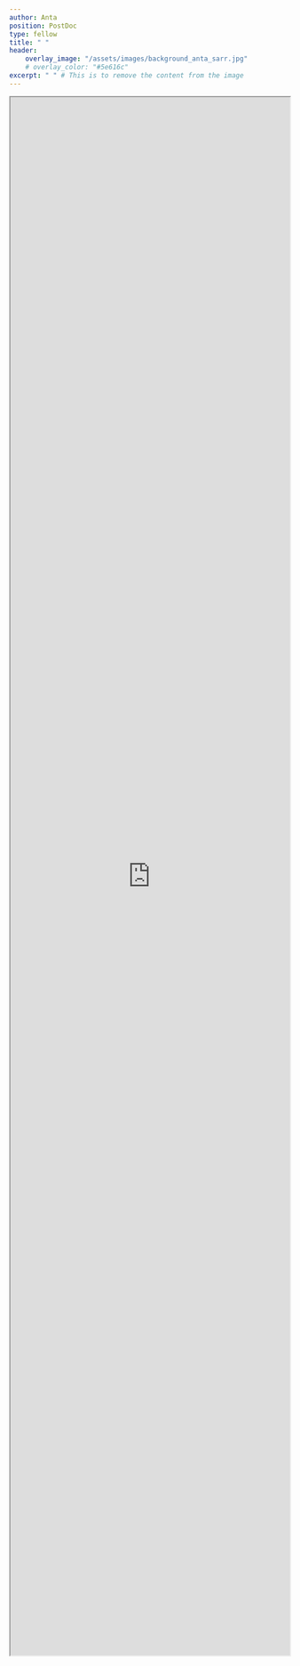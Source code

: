 ```yaml
---
author: Anta
position: PostDoc
type: fellow
title: " "
header:
    overlay_image: "/assets/images/background_anta_sarr.jpg"
    # overlay_color: "#5e616c"
excerpt: " " # This is to remove the content from the image
---
```


<style> .page { padding-right: 0px; } </style>

<iframe src="https://antac-sarr.github.io" style="width:100%; height:70vh;"></iframe>
